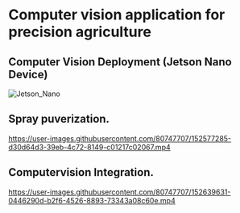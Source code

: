 # Computer vision application for precision agriculture

## Computer Vision Deployment (Jetson Nano Device)

![Jetson_Nano](https://user-images.githubusercontent.com/80747707/152640228-5f246e53-aed5-4004-befe-05868ea726a2.jpg)

## Spray puverization.

https://user-images.githubusercontent.com/80747707/152577285-d30d64d3-39eb-4c72-8149-c01217c02067.mp4

## Computervision Integration.

https://user-images.githubusercontent.com/80747707/152639631-0446290d-b2f6-4526-8893-73343a08c60e.mp4

